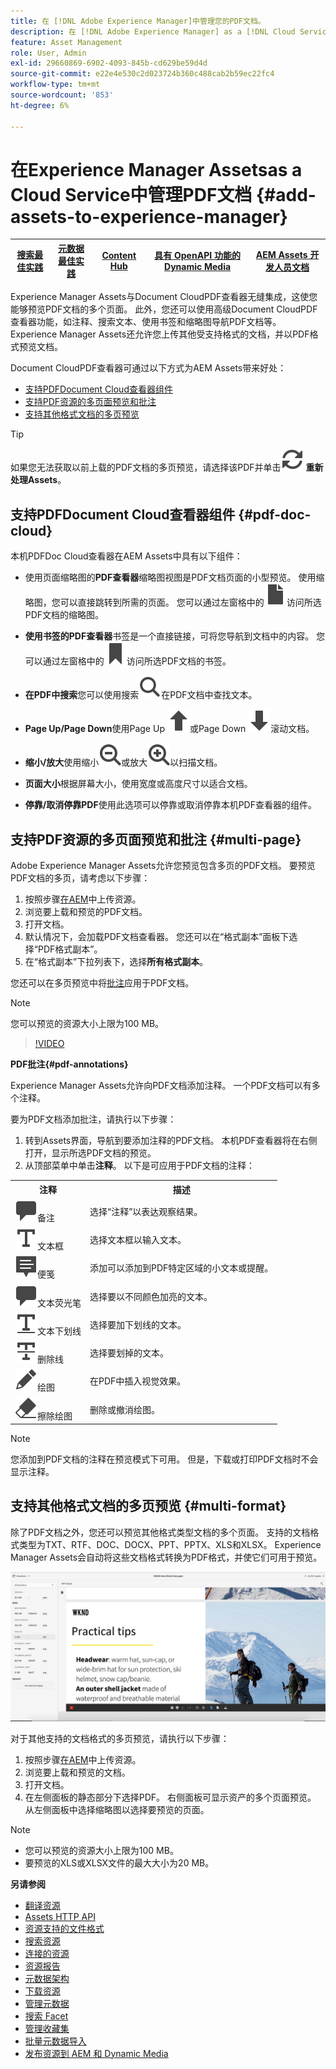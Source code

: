 ```yaml
---
title: 在 [!DNL Adobe Experience Manager]中管理您的PDF文档。
description: 在 [!DNL Adobe Experience Manager] as a [!DNL Cloud Service]中管理PDF文档。
feature: Asset Management
role: User, Admin
exl-id: 29660869-6902-4093-845b-cd629be59d4d
source-git-commit: e22e4e530c2d023724b360c488cab2b59ec22fc4
workflow-type: tm+mt
source-wordcount: '853'
ht-degree: 6%

---
```


# 在Experience Manager Assetsas a Cloud Service中管理PDF文档 {#add-assets-to-experience-manager}

| [搜索最佳实践](/help/assets/search-best-practices.md) | [元数据最佳实践](/help/assets/metadata-best-practices.md) | [Content Hub](/help/assets/product-overview.md) | [具有 OpenAPI 功能的 Dynamic Media](/help/assets/dynamic-media-open-apis-overview.md) | [AEM Assets 开发人员文档](https://developer.adobe.com/experience-cloud/experience-manager-apis/) |
| ------------- | --------------------------- |---------|----|-----|

Experience Manager Assets与Document CloudPDF查看器无缝集成，这使您能够预览PDF文档的多个页面。 此外，您还可以使用高级Document CloudPDF查看器功能，如注释、搜索文本、使用书签和缩略图导航PDF文档等。 Experience Manager Assets还允许您上传其他受支持格式的文档，并以PDF格式预览文档。

Document CloudPDF查看器可通过以下方式为AEM Assets带来好处：

* [支持PDFDocument Cloud查看器组件](#pdf-doc-cloud)
* [支持PDF资源的多页面预览和批注](#multi-page)
* [支持其他格式文档的多页预览](#multi-format)

>[!TIP]
>
> 如果您无法获取以前上载的PDF文档的多页预览，请选择该PDF并单击![重新处理](/help/assets/assets/Reprocess.svg) **重新处理Assets**。

## 支持PDFDocument Cloud查看器组件 {#pdf-doc-cloud}

本机PDFDoc Cloud查看器在AEM Assets中具有以下组件：

* 使用页面缩略图的&#x200B;**PDF查看器**&#x200B;缩略图视图是PDF文档页面的小型预览。 使用缩略图，您可以直接跳转到所需的页面。 您可以通过左窗格中的![缩略图](/help/assets/assets/thumbnail.svg)访问所选PDF文档的缩略图。

* **使用书签的PDF查看器**&#x200B;书签是一个直接链接，可将您导航到文档中的内容。 您可以通过左窗格中的![书签](/help/assets/assets/bookmark.svg)访问所选PDF文档的书签。

* **在PDF中搜索**&#x200B;您可以使用搜索![搜索](/help/assets/assets/Search.svg)在PDF文档中查找文本。

* **Page Up/Page Down**&#x200B;使用Page Up ![Page Up](/help/assets/assets/ArrowUp.svg)或Page Down ![Page Down](/help/assets/assets/ArrowDown.svg)滚动文档。

* **缩小/放大**&#x200B;使用缩小![缩小](/help/assets/assets/ZoomOut.svg)或放大![放大](/help/assets/assets/ZoomIn.svg)以扫描文档。

* **页面大小**&#x200B;根据屏幕大小，使用宽度或高度尺寸以适合文档。

* **停靠/取消停靠PDF**&#x200B;使用此选项可以停靠或取消停靠本机PDF查看器的组件。

## 支持PDF资源的多页面预览和批注 {#multi-page}

Adobe Experience Manager Assets允许您预览包含多页的PDF文档。 要预览PDF文档的多页，请考虑以下步骤：

1. 按照步骤[在AEM](https://experienceleague.adobe.com/docs/experience-manager-cloud-service/content/assets/manage/add-assets.html?lang=en)中上传资源。
1. 浏览要上载和预览的PDF文档。
1. 打开文档。
1. 默认情况下，会加载PDF文档查看器。 您还可以在“格式副本”面板下选择“PDF格式副本”。
1. 在“格式副本”下拉列表下，选择&#x200B;**所有格式副本**。

您还可以在多页预览中将[批注](#pdf-annotations)应用于PDF文档。

>[!NOTE]
>
> 您可以预览的资源大小上限为100 MB。

>[!VIDEO](https://video.tv.adobe.com/v/3409355)

<!--
![Multi-page Preview](/help/assets/assets/multi-page.png)
-->

**PDF批注{#pdf-annotations}**

Experience Manager Assets允许向PDF文档添加注释。 一个PDF文档可以有多个注释。

要为PDF文档添加批注，请执行以下步骤：

1. 转到Assets界面，导航到要添加注释的PDF文档。 本机PDF查看器将在右侧打开，显示所选PDF文档的预览。
1. 从顶部菜单中单击&#x200B;**注释**。
以下是可应用于PDF文档的注释：

<table>
        <tr>
             <th> 注释 </th>
            <th> 描述 </th>
        </tr>
        <tr>
           <td> <img src="/help/assets/assets/Comment.svg">备注 </td>
            <td> 选择“注释”以表达观察结果。 </td>
        </tr>
        <tr>
            <td> <img src="/help/assets/assets/Text.svg">文本框 </td>
            <td> 选择文本框以输入文本。 </td>
        </tr>
        <tr>
            <td> <img src="/help/assets/assets/Note.svg">便笺 </td>
            <td> 添加可以添加到PDF特定区域的小文本或提醒。 </td>
        </tr>
        <tr>
            <td> <img src="/help/assets/assets/Comment.svg">文本荧光笔 </td>
            <td> 选择要以不同颜色加亮的文本。 </td>
        </tr>
        <tr>
            <td> <img src="/help/assets/assets/TextUnderline.svg">文本下划线 </td>
            <td> 选择要加下划线的文本。 </td>
        </tr>
        <tr>
            <td> <img src="/help/assets/assets/TextStrikethrough.svg">删除线 </td>
            <td> 选择要划掉的文本。 </td>
        </tr>
        <tr>
            <td> <img src="/help/assets/assets/Draw.svg">绘图 </td>
            <td> 在PDF中插入视觉效果。 </td>
        </tr>
        <tr>
            <td> <img src="/help/assets/assets/Erase.svg">擦除绘图 </td>
             <td> 删除或撤消绘图。 </td>
        </tr>
    </table>

>[!NOTE]
>
>您添加到PDF文档的注释在预览模式下可用。 但是，下载或打印PDF文档时不会显示注释。

## 支持其他格式文档的多页预览 {#multi-format}

除了PDF文档之外，您还可以预览其他格式类型文档的多个页面。 支持的文档格式类型为TXT、RTF、DOC、DOCX、PPT、PPTX、XLS和XLSX。 Experience Manager Assets会自动将这些文档格式转换为PDF格式，并使它们可用于预览。

![其他格式文档的多页预览](/help/assets/assets/multi-page-other-formats.png)

对于其他支持的文档格式的多页预览，请执行以下步骤：

1. 按照步骤[在AEM](https://experienceleague.adobe.com/docs/experience-manager-cloud-service/content/assets/manage/add-assets.html?lang=en)中上传资源。
1. 浏览要上载和预览的文档。
1. 打开文档。
1. 在左侧面板的静态部分下选择PDF。 右侧面板可显示资产的多个页面预览。 从左侧面板中选择缩略图以选择要预览的页面。

>[!NOTE]
>
> * 您可以预览的资源大小上限为100 MB。
> * 要预览的XLS或XLSX文件的最大大小为20 MB。

**另请参阅**

* [翻译资源](translate-assets.md)
* [Assets HTTP API](mac-api-assets.md)
* [资源支持的文件格式](file-format-support.md)
* [搜索资源](search-assets.md)
* [连接的资源](use-assets-across-connected-assets-instances.md)
* [资源报告](asset-reports.md)
* [元数据架构](metadata-schemas.md)
* [下载资源](download-assets-from-aem.md)
* [管理元数据](manage-metadata.md)
* [搜索 Facet](search-facets.md)
* [管理收藏集](manage-collections.md)
* [批量元数据导入](metadata-import-export.md)
* [发布资源到 AEM 和 Dynamic Media](/help/assets/publish-assets-to-aem-and-dm.md)
